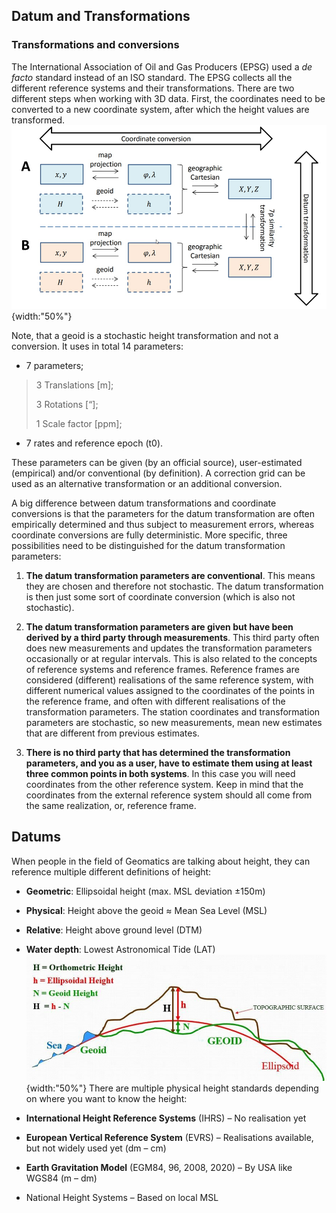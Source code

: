 ## Datum and Transformations

### Transformations and conversions

The International Association of Oil and Gas Producers (EPSG) used a _de facto_ standard instead of an ISO standard. The EPSG collects all the different reference systems and their transformations. There are two different steps when working with 3D data. First, the coordinates need to be converted to a new coordinate system, after which the height values are transformed.
![Map of coordinate conversion and datum transformation](../../../images/Transformations_and_conversions.png){width:"50%"}

Note, that a geoid is a stochastic height transformation and not a conversion. It uses in total 14 parameters:

* 7 parameters;

> 3 Translations \[m\];
 >
> 3 Rotations \[“\];
 >
> 1 Scale factor \[ppm\];

* 7 rates and reference epoch (t0).

These parameters can be given (by an official source), user-estimated (empirical) and/or conventional (by definition). A correction grid can be used as an alternative transformation or an additional conversion.

A big difference between datum transformations and coordinate conversions is that the parameters for the datum transformation are often empirically determined and thus subject to measurement errors, whereas coordinate conversions are fully deterministic. More specific, three possibilities need to be distinguished for the datum transformation parameters:

1. **The datum transformation parameters are conventional**. This means they are chosen and therefore not stochastic. The datum transformation is then just some sort of coordinate conversion (which is also not stochastic).

2. **The datum transformation parameters are given but have been derived by a third party through measurements**. This third party often does new measurements and updates the transformation parameters occasionally or at regular intervals. This is also related to the concepts of reference systems and reference frames. Reference frames are considered (different) realisations of the same reference system, with different numerical values assigned to the coordinates of the points in the reference frame, and often with different realisations of the transformation parameters. The station coordinates and transformation parameters are stochastic, so new measurements, mean new estimates that are different from previous estimates.
3. **There is no third party that has determined the transformation parameters, and you as a user, have to estimate them using at least three common points in both systems**. In this case you will need coordinates from the other reference system. Keep in mind that the coordinates from the external reference system should all come from the same realization, or, reference frame.

## Datums

When people in the field of Geomatics are talking about height, they can reference multiple different definitions of height:

* **Geometric**: Ellipsoidal height (max. MSL deviation ±150m)

* **Physical**: Height above the geoid ≈ Mean Sea Level (MSL)
* **Relative**: Height above ground level (DTM)
* **Water depth**: Lowest Astronomical Tide (LAT)
![Physical heights in Geomatics](../../../images/Height_references.png){width:"50%"}
There are multiple physical height standards depending on where you want to know the height:

* **International Height Reference Systems** (IHRS) – No realisation yet

* **European Vertical Reference System** (EVRS) – Realisations available, but not widely used yet (dm – cm)

* **Earth Gravitation Model** (EGM84, 96, 2008, 2020) – By USA like WGS84 (m – dm)

* National Height Systems – Based on local MSL

